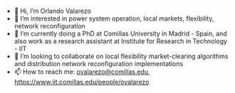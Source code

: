 - 👋 Hi, I’m Orlando Valarezo
- 👀 I’m interested in power system operation, local markets, flexibility, network reconfiguration
- 🌱 I’m currently doing a PhD at Comillas University in Madrid - Spain, and also work as a research assistant at Institute for Research in Technology - IIT
- 💞️ I’m looking to collaborate on local flexibility market-clearing algorithms and distribution network reconfiguration implementations
- 📫 How to reach me: ovalarezo@comillas.edu, https://www.iit.comillas.edu/people/ovalarezo

<!---
ovalarezo/ovalarezo is a ✨ special ✨ repository because its `README.md` (this file) appears on your GitHub profile.
You can click the Preview link to take a look at your changes.
--->
